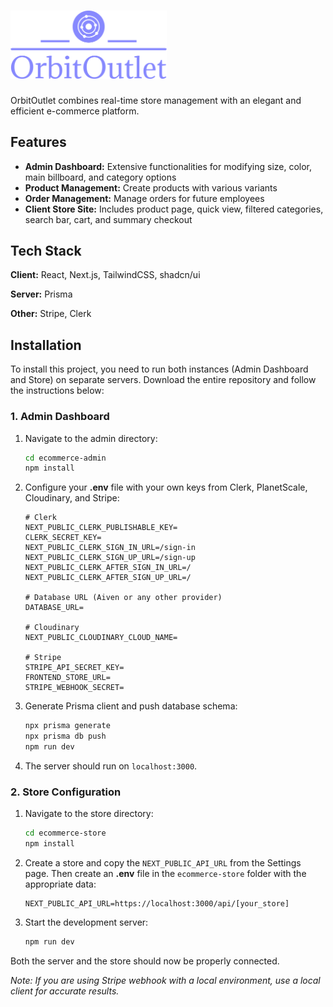 # <img src="https://github.com/Pyroblazer/orbit-outlet/blob/main/ecommerce-store/public/logo-black.png" width=250px height=auto alt="Logo">

OrbitOutlet combines real-time store management with an elegant and efficient e-commerce platform.

## Features

- **Admin Dashboard:** Extensive functionalities for modifying size, color, main billboard, and category options
- **Product Management:** Create products with various variants
- **Order Management:** Manage orders for future employees
- **Client Store Site:** Includes product page, quick view, filtered categories, search bar, cart, and summary checkout

## Tech Stack

**Client:** React, Next.js, TailwindCSS, shadcn/ui

**Server:** Prisma

**Other:** Stripe, Clerk

## Installation

To install this project, you need to run both instances (Admin Dashboard and Store) on separate servers. Download the entire repository and follow the instructions below:

### 1. Admin Dashboard

1. Navigate to the admin directory:

   ```bash
   cd ecommerce-admin
   npm install
   ```

2. Configure your **.env** file with your own keys from Clerk, PlanetScale, Cloudinary, and Stripe:

   ```env
   # Clerk
   NEXT_PUBLIC_CLERK_PUBLISHABLE_KEY=
   CLERK_SECRET_KEY=
   NEXT_PUBLIC_CLERK_SIGN_IN_URL=/sign-in
   NEXT_PUBLIC_CLERK_SIGN_UP_URL=/sign-up
   NEXT_PUBLIC_CLERK_AFTER_SIGN_IN_URL=/
   NEXT_PUBLIC_CLERK_AFTER_SIGN_UP_URL=/

   # Database URL (Aiven or any other provider)
   DATABASE_URL=

   # Cloudinary
   NEXT_PUBLIC_CLOUDINARY_CLOUD_NAME=

   # Stripe
   STRIPE_API_SECRET_KEY=
   FRONTEND_STORE_URL=
   STRIPE_WEBHOOK_SECRET=
   ```

3. Generate Prisma client and push database schema:

   ```bash
   npx prisma generate
   npx prisma db push
   npm run dev
   ```

4. The server should run on `localhost:3000`.

### 2. Store Configuration

1. Navigate to the store directory:

   ```bash
   cd ecommerce-store
   npm install
   ```

2. Create a store and copy the `NEXT_PUBLIC_API_URL` from the Settings page. Then create an **.env** file in the `ecommerce-store` folder with the appropriate data:

   ```env
   NEXT_PUBLIC_API_URL=https://localhost:3000/api/[your_store]
   ```

3. Start the development server:
   ```bash
   npm run dev
   ```

Both the server and the store should now be properly connected.

_Note: If you are using Stripe webhook with a local environment, use a local client for accurate results._
